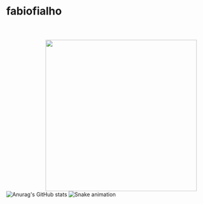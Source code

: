 # fabiofialho
<img style="margin-top: 40px;" align="right" width="400px" src="https://media.giphy.com/media/ASd0Ukj0y3qMM/giphy.gif">

![Anurag's GitHub stats](https://github-readme-stats.vercel.app/api?username=fabiofialho&show_icons=true&theme=radical)
<img src="https://github.com/giovana-simas/giovana-simas/blob/main/snake.svg" alt="Snake animation" />
